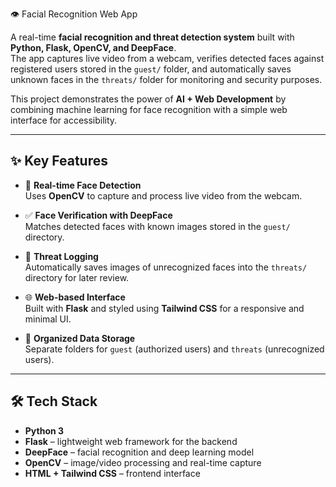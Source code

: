 👁️ Facial Recognition Web App

A real-time **facial recognition and threat detection system** built with **Python, Flask, OpenCV, and DeepFace**.  
The app captures live video from a webcam, verifies detected faces against registered users stored in the `guest/` folder, and automatically saves unknown faces in the `threats/` folder for monitoring and security purposes.  

This project demonstrates the power of **AI + Web Development** by combining machine learning for face recognition with a simple web interface for accessibility.

---

## ✨ Key Features

- 🎥 **Real-time Face Detection**  
  Uses **OpenCV** to capture and process live video from the webcam.

- ✅ **Face Verification with DeepFace**  
  Matches detected faces with known images stored in the `guest/` directory.

- 🚨 **Threat Logging**  
  Automatically saves images of unrecognized faces into the `threats/` directory for later review.

- 🌐 **Web-based Interface**  
  Built with **Flask** and styled using **Tailwind CSS** for a responsive and minimal UI.

- 📂 **Organized Data Storage**  
  Separate folders for `guest` (authorized users) and `threats` (unrecognized users).

---

## 🛠️ Tech Stack

- **Python 3**  
- **Flask** – lightweight web framework for the backend  
- **DeepFace** – facial recognition and deep learning model  
- **OpenCV** – image/video processing and real-time capture  
- **HTML + Tailwind CSS** – frontend interface
